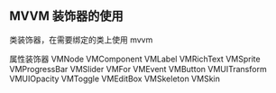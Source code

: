 
## MVVM 装饰器的使用


类装饰器，在需要绑定的类上使用
mvvm 

属性装饰器
VMNode
VMComponent
VMLabel
VMRichText
VMSprite
VMProgressBar
VMSlider
VMFor
VMEvent
VMButton
VMUITransform
VMUIOpacity
VMToggle
VMEditBox
VMSkeleton
VMSkin
